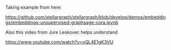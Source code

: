 Taking example from here:

https://github.com/stellargraph/stellargraph/blob/develop/demos/embeddings/embeddings-unsupervised-graphsage-cora.ipynb

Also this video from Jure Leskovec helps understand

https://www.youtube.com/watch?v=oQL4E1gK3VU